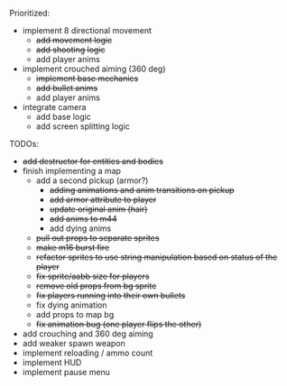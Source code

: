 Prioritized:
* implement 8 directional movement
  * ~~add movement logic~~
  * ~~add shooting logic~~
  * add player anims
* implement crouched aiming (360 deg)
  * ~~implement base mechanics~~
  * ~~add bullet anims~~
  * add player anims
* integrate camera
  * add base logic
  * add screen splitting logic

TODOs:
* ~~add destructor for entities and bodies~~
* finish implementing a map
  * add a second pickup (armor?)
    * ~~adding animations and anim transitions on pickup~~
    * ~~add armor attribute to player~~
    * ~~update original anim (hair)~~
    * ~~add anims to m44~~
    * add dying anims
  * ~~pull out props to separate sprites~~
  * ~~make m16 burst fire~~
  * ~~refactor sprites to use string manipulation based on status of the player~~
  * ~~fix sprite/aabb size for players~~
  * ~~remove old props from bg sprite~~
  * ~~fix players running into their own bullets~~
  * fix dying animation
  * add props to map bg
  * ~~fix animation bug (one player flips the other)~~
* add crouching and 360 deg aiming
* add weaker spawn weapon
* implement reloading / ammo count
* implement HUD
* implement pause menu

